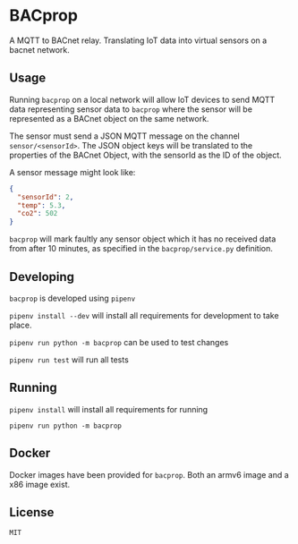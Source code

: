 # BACprop

A MQTT to BACnet relay. Translating IoT data into virtual sensors on a bacnet network.

## Usage

Running `bacprop` on a local network will allow IoT devices to send MQTT data representing sensor data to
`bacprop` where the sensor will be represented as a BACnet object on the same network.

The sensor must send a JSON MQTT message on the channel `sensor/<sensorId>`. The JSON object keys
will be translated to the properties of the BACnet Object, with the sensorId as the ID of the object.

A sensor message might look like:

```json
{
  "sensorId": 2,
  "temp": 5.3,
  "co2": 502
}
```

`bacprop` will mark faultly any sensor object which it has no received data from
after 10 minutes, as specified in the `bacprop/service.py` definition.

## Developing

`bacprop` is developed using `pipenv`

`pipenv install --dev` will install all requirements for development to take place.

`pipenv run python -m bacprop` can be used to test changes

`pipenv run test` will run all tests

## Running

`pipenv install` will install all requirements for running

`pipenv run python -m bacprop`

## Docker

Docker images have been provided for `bacprop`. Both an armv6 image and a x86 image exist.

## License

`MIT`
